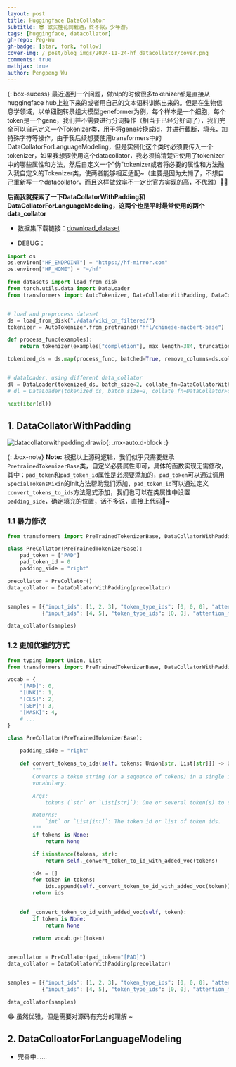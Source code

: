 ```yaml
---
layout: post
title: Huggingface DataCollator
subtitle: 😎 欲买桂花同载酒，终不似，少年游。
tags: [huggingface, datacollator]
gh-repo: Peg-Wu
gh-badge: [star, fork, follow]
cover-img: /_post/blog_imgs/2024-11-24-hf_datacollator/cover.png
comments: true
mathjax: true
author: Pengpeng Wu
---
```


{: box-sucess}
最近遇到一个问题，做nlp的时候很多tokenizer都是直接从huggingface hub上拉下来的或者用自己的文本语料训练出来的。但是在生物信息学领域，以单细胞转录组大模型geneformer为例，每个样本是一个细胞，每个token是一个gene，我们并不需要进行分词操作（相当于已经分好词了），我们完全可以自己定义一个Tokenizer类，用于将gene转换成id，并进行截断，填充，加特殊字符等操作。由于我后续想要使用transformers中的DataCollatorForLanguageModeling，但是实例化这个类时必须要传入一个tokenizer，如果我想要使用这个datacollator，我必须搞清楚它使用了tokenizer中的哪些属性和方法，然后自定义一个"伪"tokenizer或者将必要的属性和方法融入我自定义的Tokenizer类，使两者能够相互适配~（主要是因为太懒了，不想自己重新写一个datacollator，而且这样做效率不一定比官方实现的高，不优雅）🤷‍♂️

**后面我就探索了一下DataCollatorWithPadding和DataCollatorForLanguageModeling，这两个也是平时最常使用的两个data_collator**

- 数据集下载链接：[download_dataset](https://github.com/zyds/transformers-code/tree/master/02-NLP%20Tasks/14-language_model/wiki_cn_filtered)

- DEBUG：
```python
import os
os.environ["HF_ENDPOINT"] = "https://hf-mirror.com"
os.environ["HF_HOME"] = "~/hf"

from datasets import load_from_disk
from torch.utils.data import DataLoader
from transformers import AutoTokenizer, DataCollatorWithPadding, DataCollatorForLanguageModeling


# load and preprocess dataset
ds = load_from_disk("./data/wiki_cn_filtered/")
tokenizer = AutoTokenizer.from_pretrained("hfl/chinese-macbert-base")

def process_func(examples):
    return tokenizer(examples["completion"], max_length=384, truncation=True)

tokenized_ds = ds.map(process_func, batched=True, remove_columns=ds.column_names)


# dataloader, using different data_collator
dl = DataLoader(tokenized_ds, batch_size=2, collate_fn=DataCollatorWithPadding(tokenizer))
# dl = DataLoader(tokenized_ds, batch_size=2, collate_fn=DataCollatorForLanguageModeling(tokenizer, mlm=True, mlm_probability=0.15))

next(iter(dl))
```

## 1. DataCollatorWithPadding

![datacollatorwithpadding.drawio](/_post/blog_imgs/2024-11-24-hf_datacollator/datacollatorwithpadding.drawio.png){: .mx-auto.d-block :}

{: .box-note}
**Note:** 根据以上源码逻辑，我们似乎只需要继承`PretrainedTokenizerBase`类，自定义必要属性即可，具体的函数实现无需修改，其中：`pad_token`和`pad_token_id`属性是必须要添加的，`pad_token`可以通过调用`SpecialTokensMixin`的init方法帮助我们添加，`pad_token_id`可以通过定义`convert_tokens_to_ids`方法隐式添加，我们也可以在类属性中设置`padding_side`，确定填充的位置，话不多说，直接上代码🥱~

### 1.1 暴力修改

```python
from transformers import PreTrainedTokenizerBase, DataCollatorWithPadding

class PreCollator(PreTrainedTokenizerBase):
    pad_token = ["PAD"]
    pad_token_id = 0
    padding_side = "right"

precollator = PreCollator()
data_collator = DataCollatorWithPadding(precollator)


samples = [{"input_ids": [1, 2, 3], "token_type_ids": [0, 0, 0], "attention_mask": [1, 1, 1], "labels": 1},
           {"input_ids": [4, 5], "token_type_ids": [0, 0], "attention_mask": [1, 1], "labels": 0}]

data_collator(samples)
```

### 1.2 更加优雅的方式

```python
from typing import Union, List
from transformers import PreTrainedTokenizerBase, DataCollatorWithPadding

vocab = {
    "[PAD]": 0,
    "[UNK]": 1,
    "[CLS]": 2,
    "[SEP]": 3,
    "[MASK]": 4,
    # ...
}

class PreCollator(PreTrainedTokenizerBase):

    padding_side = "right"

    def convert_tokens_to_ids(self, tokens: Union[str, List[str]]) -> Union[int, List[int]]:
        """
        Converts a token string (or a sequence of tokens) in a single integer id (or a sequence of ids), using the
        vocabulary.

        Args:
            tokens (`str` or `List[str]`): One or several token(s) to convert to token id(s).

        Returns:
            `int` or `List[int]`: The token id or list of token ids.
        """
        if tokens is None:
            return None

        if isinstance(tokens, str):
            return self._convert_token_to_id_with_added_voc(tokens)

        ids = []
        for token in tokens:
            ids.append(self._convert_token_to_id_with_added_voc(token))
        return ids
    

    def _convert_token_to_id_with_added_voc(self, token):
        if token is None:
            return None

        return vocab.get(token)
    

precollator = PreCollator(pad_token="[PAD]")
data_collator = DataCollatorWithPadding(precollator)


samples = [{"input_ids": [1, 2, 3], "token_type_ids": [0, 0, 0], "attention_mask": [1, 1, 1], "labels": 1},
           {"input_ids": [4, 5], "token_type_ids": [0, 0], "attention_mask": [1, 1], "labels": 0}]

data_collator(samples)
```

😂 虽然优雅，但是需要对源码有充分的理解 ~

## 2. DataColloatorForLanguageModeling

- 完善中......
